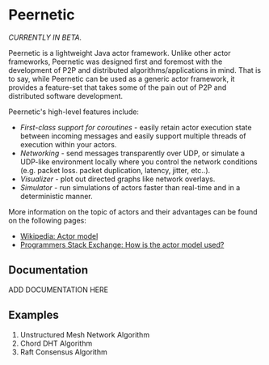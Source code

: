 # Peernetic

*CURRENTLY IN BETA.*

Peernetic is a lightweight Java actor framework. Unlike other actor frameworks, Peernetic was designed first and foremost with the development of P2P and distributed algorithms/applications in mind. That is to say, while Peernetic can be used as a generic actor framework, it provides a feature-set that takes some of the pain out of P2P and distributed software development.

Peernetic's high-level features include:

* *First-class support for coroutines* - easily retain actor execution state between incoming messages and easily support multiple threads of execution within your actors.
* *Networking* - send messages transparently over UDP, or simulate a UDP-like environment locally where you control the network conditions (e.g. packet loss. packet duplication, latency, jitter, etc..).
* *Visualizer* - plot out directed graphs like network overlays.
* *Simulator* - run simulations of actors faster than real-time and in a deterministic manner.

More information on the topic of actors and their advantages can be found on the following pages:

* [Wikipedia: Actor model](https://en.wikipedia.org/wiki/Actor_model)
* [Programmers Stack Exchange: How is the actor model used?](http://programmers.stackexchange.com/questions/99501/how-is-the-actor-model-used)

## Documentation

ADD DOCUMENTATION HERE

## Examples

1. Unstructured Mesh Network Algorithm
1. Chord DHT Algorithm
1. Raft Consensus Algorithm

